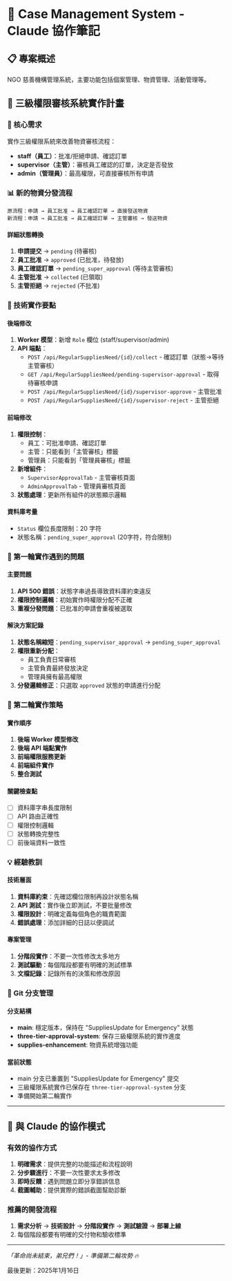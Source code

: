 # 🚀 Case Management System - Claude 協作筆記

## 📋 專案概述
NGO 慈善機構管理系統，主要功能包括個案管理、物資管理、活動管理等。

## 🔄 三級權限審核系統實作計畫

### 🎯 核心需求
實作三級權限系統來改善物資審核流程：
- **staff（員工）**：批准/拒絕申請、確認訂單
- **supervisor（主管）**：審核員工確認的訂單，決定是否發放
- **admin（管理員）**：最高權限，可直接審核所有申請

### 📊 新的物資分發流程
```
原流程：申請 → 員工批准 → 員工確認訂單 → 直接發送物資
新流程：申請 → 員工批准 → 員工確認訂單 → 主管審核 → 發送物資
```

#### 詳細狀態轉換
1. **申請提交** → `pending` (待審核)
2. **員工批准** → `approved` (已批准，待發放)
3. **員工確認訂單** → `pending_super_approval` (等待主管審核)
4. **主管批准** → `collected` (已領取)
5. **主管拒絕** → `rejected` (不批准)

### 🔧 技術實作要點

#### 後端修改
1. **Worker 模型**：新增 `Role` 欄位 (staff/supervisor/admin)
2. **API 端點**：
   - `POST /api/RegularSuppliesNeed/{id}/collect` - 確認訂單（狀態→等待主管審核）
   - `GET /api/RegularSuppliesNeed/pending-supervisor-approval` - 取得待審核申請
   - `POST /api/RegularSuppliesNeed/{id}/supervisor-approve` - 主管批准
   - `POST /api/RegularSuppliesNeed/{id}/supervisor-reject` - 主管拒絕

#### 前端修改
1. **權限控制**：
   - 員工：可批准申請、確認訂單
   - 主管：只能看到「主管審核」標籤
   - 管理員：只能看到「管理員審核」標籤
2. **新增組件**：
   - `SupervisorApprovalTab` - 主管審核頁面
   - `AdminApprovalTab` - 管理員審核頁面
3. **狀態處理**：更新所有組件的狀態顯示邏輯

#### 資料庫考量
- `Status` 欄位長度限制：20 字符
- 狀態名稱：`pending_super_approval` (20字符，符合限制)

### 🐛 第一輪實作遇到的問題

#### 主要問題
1. **API 500 錯誤**：狀態字串過長導致資料庫約束違反
2. **權限控制邏輯**：初始實作時權限分配不正確
3. **重複分發問題**：已批准的申請會重複被選取

#### 解決方案記錄
1. **狀態名稱縮短**：`pending_supervisor_approval` → `pending_super_approval`
2. **權限重新分配**：
   - 員工負責日常審核
   - 主管負責最終發放決定
   - 管理員擁有最高權限
3. **分發邏輯修正**：只選取 `approved` 狀態的申請進行分配

### 🎯 第二輪實作策略

#### 實作順序
1. **後端 Worker 模型修改**
2. **後端 API 端點實作**
3. **前端權限服務更新**
4. **前端組件實作**
5. **整合測試**

#### 關鍵檢查點
- [ ] 資料庫字串長度限制
- [ ] API 路由正確性
- [ ] 權限控制邏輯
- [ ] 狀態轉換完整性
- [ ] 前後端資料一致性

### 💡 經驗教訓

#### 技術層面
1. **資料庫約束**：先確認欄位限制再設計狀態名稱
2. **API 測試**：實作後立即測試，不要批量修改
3. **權限設計**：明確定義每個角色的職責範圍
4. **錯誤處理**：添加詳細的日誌以便調試

#### 專案管理
1. **分階段實作**：不要一次性修改太多地方
2. **測試驅動**：每個階段都要有明確的測試標準
3. **文檔記錄**：記錄所有的決策和修改原因

### 🌟 Git 分支管理

#### 分支結構
- **main**: 穩定版本，保持在 "SuppliesUpdate for Emergency" 狀態
- **three-tier-approval-system**: 保存三級權限系統的實作進度
- **supplies-enhancement**: 物資系統增強功能

#### 當前狀態
- main 分支已重置到 "SuppliesUpdate for Emergency" 提交
- 三級權限系統實作已保存在 `three-tier-approval-system` 分支
- 準備開始第二輪實作

---

## 🤝 與 Claude 的協作模式

### 有效的協作方式
1. **明確需求**：提供完整的功能描述和流程說明
2. **分步驟進行**：不要一次性要求太多修改
3. **即時反饋**：遇到問題立即分享錯誤信息
4. **截圖輔助**：提供實際的錯誤截圖幫助診斷

### 推薦的開發流程
1. **需求分析** → **技術設計** → **分階段實作** → **測試驗證** → **部署上線**
2. 每個階段都要有明確的交付物和驗收標準

---

*「革命尚未結束，弟兄們！」- 準備第二輪攻勢 🔥*

最後更新：2025年1月16日